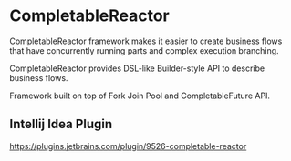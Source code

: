 # CompletableReactor
CompletableReactor framework makes it easier to create business flows that have concurrently running parts and complex execution branching.

CompletableReactor provides DSL-like Builder-style API to describe business flows.

Framework built on top of Fork Join Pool and CompletableFuture API.

## Intellij Idea Plugin
https://plugins.jetbrains.com/plugin/9526-completable-reactor
